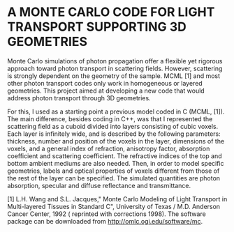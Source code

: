 # A MONTE CARLO CODE FOR LIGHT TRANSPORT SUPPORTING 3D GEOMETRIES

Monte Carlo simulations of photon propagation offer a flexible yet rigorous approach toward photon transport in scattering fields. 
However, scattering is strongly dependent on the geometry of the sample. MCML [1] and most other photon transport codes only work 
in homogeneous or layered geometries. This project aimed at developing a new code that would address photon transport through 3D geometries. 

For this, I used as a starting point a previous model coded in C (MCML, [1]). The main difference, besides coding in C++, was that I 
represented the scattering field as a cuboid divided into layers consisting of cubic voxels. Each layer is infinitely wide, and 
is described by the following parameters: thickness, number and position of the voxels in the layer, dimensions of the voxels, 
and a general index of refraction, anisotropy factor, absorption coefficient and scattering coefficient. 
The refractive indices of the top and bottom ambient mediums are also needed. Then, in order to model specific geometries, 
labels and optical properties of voxels different from those of the rest of the layer can be specified. 
The simulated quantities are photon absorption, specular and diffuse reflectance and transmittance.

[1]  L.H. Wang and S.L. Jacques," Monte Carlo Modeling of Light Transport in Multi-layered Tissues in Standard C", University of Texas / M.D. Anderson Cancer Center, 1992 ( reprinted with corrections 1998). The software package can be downloaded from http://omlc.ogi.edu/software/mc.